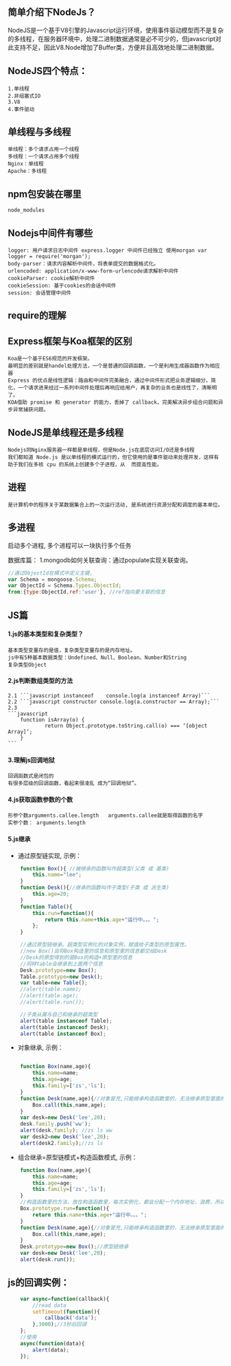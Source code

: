 ## 简单介绍下NodeJs？

NodeJS是一个基于V8引擎的Javascript运行环境，使用事件驱动模型而不是复杂的多线程，在服务器环境中，处理二进制数据通常是必不可少的，但javascript对此支持不足，因此V8.Node增加了Buffer类，方便并且高效地处理二进制数据。

## NodeJS四个特点：
	1.单线程
	2.非组塞式IO
	3.V8
	4.事件驱动

## 单线程与多线程
	单线程：多个请求占用一个线程
	多线程：一个请求占用多个线程
	Nginx：单线程
	Apache：多线程

## npm包安装在哪里
	node_modules

## Nodejs中间件有哪些
	logger: 用户请求日志中间件 express.logger 中间件已经独立 使用morgan var logger = require('morgan');
	body-parser：请求内容解析中间件，将表单提交的数据格式化。
	urlencoded: application/x-www-form-urlencode请求解析中间件
	cookieParser: cookie解析中间件
	cookieSession: 基于cookies的会话中间件
	session: 会话管理中间件

## require的理解

## Express框架与Koa框架的区别
	Koa是一个基于ES6规范的开发框架。  
	最明显的差别就是handel处理方法，一个是普通的回调函数，一个是利用生成器函数作为相应器  
	Express 的优点是线性逻辑：路由和中间件完美融合，通过中间件形式把业务逻辑细分，简化，一个请求进来经过一系列中间件处理后再响应给用户，再复杂的业务也是线性了，清晰明了。
	KOA借助 promise 和 generator 的能力，丢掉了 callback，完美解决异步组合问题和异步异常捕获问题。   

## NodeJS是单线程还是多线程
	Nodejs同Nginx服务器一样都是单线程，但是Node.js在底层访问I/O还是多线程  
	我们都知道 Node.js 是以单线程的模式运行的，但它使用的是事件驱动来处理并发，这样有助于我们在多核 cpu 的系统上创建多个子进程，从	而提高性能。

## 进程
	是计算机中的程序关于某数据集合上的一次运行活动, 是系统进行资源分配和调度的基本单位。

## 多进程
  启动多个进程, 多个进程可以一块执行多个任务

数据库篇：
1.mongodb如何关联查询：通过populate实现关联查询。
```javascript
//通过ObjectId在模式中定义主键，
var Schema = mongoose.Schema;
var ObjectId = Schema.Types.ObjectId;
from:{type:ObjectId,ref:'user'}, //ref指向要关联的信息
```

## JS篇

#### 1.js的基本类型和复杂类型？
	基本类型变量存的是值，复杂类型变量存的是内存地址。  
	js中有5种基本数据类型：Undefined、Null、Boolean、Number和String  
	复杂类型Object  

#### 2.js判断数组类型的方法
	2.1 ```javascript instanceof	console.log(a instanceof Array)```  
	2.2 ```javascript constructor console.log(a.constructor == Array);```  
	2.3
	```javascript
		function isArray(o) {
    			return Object.prototype.toString.call(o) === ‘[object Array]‘;
		}
	```
#### 3.理解js回调地狱
	回调函数式是闭包的  
	有很多层级的回调函数，看起来很凌乱 成为“回调地狱”。  

#### 4.js获取函数参数的个数
	形参个数arguments.callee.length   arguments.callee就是取得函数的名字
	实参个数： arguments.length

#### 5.js继承

* 通过原型链实现, 示例：

```javascript
	function Box(){ //被继承的函数叫作超类型(父类 或 基类)
		this.name="lee";
	}
	function Desk(){//继承的函数叫作子类型(子类 或 派生类)
		this.age=20;
	}
	function Table(){
		this.run=function(){
			return this.name+this.age+"运行中。。。";
		};
	}

	//通过原型链继承。超类型实例化的对象实例，赋值给子类型的原型属性。
	//new Box()会将Box构造里的信息和原型里的信息都交给Desk
	//Desk的原型得到的是Box的构造+原型里的信息
	//同样table会继承到上面两个信息
	Desk.prototype=new Box();
	Table.prototype=new Desk();
	var table=new Table();
	//alert(table.name);
	//alert(table.age);
	//alert(table.run());

	//子类从属与自己和继承的超类型
	alert(table instanceof Table);
	alert(table instanceof Desk);
	alert(table instanceof Box);
```

* 对象继承, 示例：

```javascript

	function Box(name,age){
		this.name=name;
		this.age=age;
		this.family=['zs','ls'];
	}
	function Desk(name,age){//对象冒充,只能继承构造函数里的，无法继承原型里面的
		Box.call(this,name,age);
	}
	var desk=new Desk('lee',20);
	desk.family.push('ww');
	alert(desk.family);	//zs ls ww
	var desk2=new Desk('lee',20);
	alert(desk2.family);//zs ls
```

* 组合继承=原型链模式+构造函数模式, 示例：

```javascript
	function Box(name,age){
		this.name=name;
		this.age=age;
		this.family=['zs','ls'];
	}
	//构造函数里的方法，放在构造函数里，每次实例化，都会分配一个内存地址，浪费，所以做好放在原型里
	Box.prototype.run=function(){
		return this.name+this.age+"运行中。。。";
	}
	function Desk(name,age){//对象冒充,只能继承构造函数里的，无法继承原型里面的
		Box.call(this,name,age);
	}
	Desk.prototype=new Box();//原型链继承
	var desk=new Desk('lee',20);
	alert(desk.run());
```


## js的回调实例：

```javascript
	var async=function(callback){
	    //read data
	    setTimeout(function(){
	        callback('data');
	    },3000);//3秒后回调
	};
	//使用
	async(function(data){
	    alert(data);
	});
```
